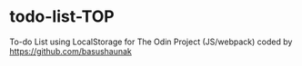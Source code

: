 # todo-list-TOP
To-do List using LocalStorage for The Odin Project (JS/webpack)
coded by https://github.com/basushaunak
